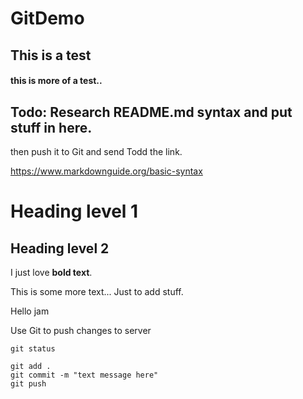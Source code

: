 # GitDemo
## This is a test
#### this is more of a test..

## Todo: Research README.md syntax and put stuff in here.
then push it to Git and send Todd the link.

https://www.markdownguide.org/basic-syntax


# Heading level 1

## Heading level 2


I just love **bold text**.

This is some more text... Just to add stuff.  

Hello jam



Use Git to push changes to server
```
git status
```

```
git add .
git commit -m "text message here"
git push
```